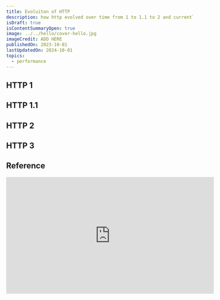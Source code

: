 ```yaml
---
title: Evoluiton of HTTP
description: how http evolved over time from 1 to 1.1 to 2 and currently to v3
isDraft: true
isContentSummaryOpen: true
image: ../../hello/cover-hello.jpg
imageCredit: ADD HERE
publishedOn: 2023-10-01
lastUpdatedOn: 2024-10-01
topics:
  - performance
---
```


## HTTP 1

## HTTP 1.1

## HTTP 2

## HTTP 3

## Reference

<iframe width="560" height="315" class="yt-embed" src="https://www.youtube.com/embed/a-sBfyiXysI?si=1XTPPoETIKd7Txuc" title="YouTube video player" frameborder="0" allow="accelerometer; autoplay; clipboard-write; encrypted-media; gyroscope; picture-in-picture; web-share" referrerpolicy="strict-origin-when-cross-origin" allowfullscreen></iframe>
